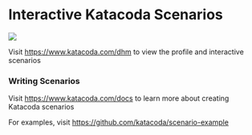 # Interactive Katacoda Scenarios

[![](http://shields.katacoda.com/katacoda/dhm/count.svg)](https://www.katacoda.com/dhm "Get your profile on Katacoda.com")

Visit https://www.katacoda.com/dhm to view the profile and interactive scenarios

### Writing Scenarios
Visit https://www.katacoda.com/docs to learn more about creating Katacoda scenarios

For examples, visit https://github.com/katacoda/scenario-example

